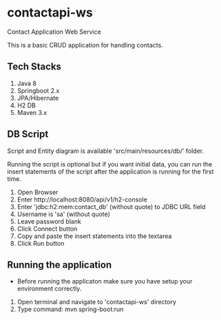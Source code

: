 # contactapi-ws
Contact Application Web Service

This is a basic CRUD application for handling contacts.

Tech Stacks
------------------
1. Java 8
2. Springboot 2.x
3. JPA/Hibernate
4. H2 DB
5. Maven 3.x

DB Script
-------------------
Script and Entity diagram is available 'src/main/resources/db/' folder. 

Running the script is optional but if you want initial data, you can run the insert statements of the script after the application is running for the first time.
1. Open Browser
2. Enter http://localhost:8080/api/v1/h2-console
3. Enter 'jdbc:h2:mem:contact_db' (without quote) to JDBC URL field
4. Username is 'sa' (without quote)
5. Leave password blank
6. Click Connect button
7. Copy and paste the insert statements into the textarea
8. Click Run button

Running the application
-------------------
* Before running the applicaton make sure you have setup your environment correctly.

1. Open terminal and navigate to 'contactapi-ws' directory
2. Type command: mvn spring-boot:run
